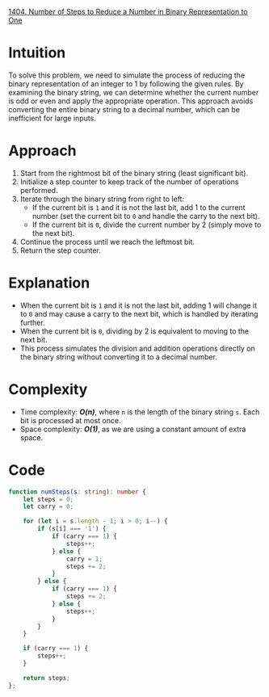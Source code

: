 [1404. Number of Steps to Reduce a Number in Binary Representation to One](https://leetcode.com/problems/number-of-steps-to-reduce-a-number-in-binary-representation-to-one/)

# Intuition
To solve this problem, we need to simulate the process of reducing the binary representation of an integer to 1 by following the given rules. By examining the binary string, we can determine whether the current number is odd or even and apply the appropriate operation. This approach avoids converting the entire binary string to a decimal number, which can be inefficient for large inputs.

# Approach
1. Start from the rightmost bit of the binary string (least significant bit).
2. Initialize a step counter to keep track of the number of operations performed.
3. Iterate through the binary string from right to left:
   - If the current bit is `1` and it is not the last bit, add 1 to the current number (set the current bit to `0` and handle the carry to the next bit).
   - If the current bit is `0`, divide the current number by 2 (simply move to the next bit).
4. Continue the process until we reach the leftmost bit.
5. Return the step counter.

# Explanation
- When the current bit is `1` and it is not the last bit, adding 1 will change it to `0` and may cause a carry to the next bit, which is handled by iterating further.
- When the current bit is `0`, dividing by 2 is equivalent to moving to the next bit.
- This process simulates the division and addition operations directly on the binary string without converting it to a decimal number.

# Complexity
- Time complexity: ***O(n)***, where `n` is the length of the binary string `s`. Each bit is processed at most once.
- Space complexity: ***O(1)***, as we are using a constant amount of extra space.

# Code
```TypeScript
function numSteps(s: string): number {
    let steps = 0;
    let carry = 0;

    for (let i = s.length - 1; i > 0; i--) {
        if (s[i] === '1') {
            if (carry === 1) {
                steps++;
            } else {
                carry = 1;
                steps += 2;
            }
        } else {
            if (carry === 1) {
                steps += 2;
            } else {
                steps++;
            }
        }
    }

    if (carry === 1) {
        steps++;
    }

    return steps;
};

```
